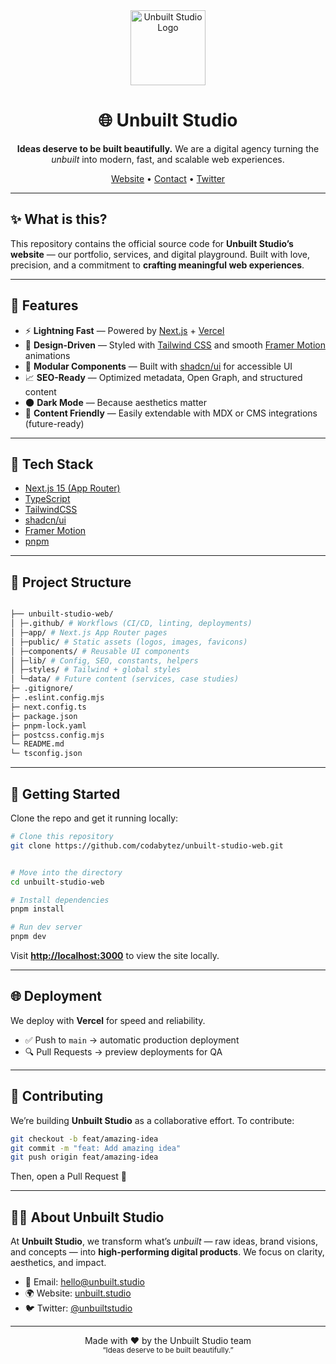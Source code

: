<div align="center">
  <img src="assets/unbuilt-logo.svg" alt="Unbuilt Studio Logo" width="120" />

# 🌐 Unbuilt Studio

**Ideas deserve to be built beautifully.**
We are a digital agency turning the _unbuilt_ into modern, fast, and scalable web experiences.

[Website](https://unbuilt.studio) • [Contact](mailto:hello@unbuilt.studio) • [Twitter](https://twitter.com/unbuiltstudio)

</div>

---

## ✨ What is this?

This repository contains the official source code for **Unbuilt Studio’s website** — our portfolio, services, and digital playground.
Built with love, precision, and a commitment to **crafting meaningful web experiences**.

---

## 🚀 Features

- ⚡ **Lightning Fast** — Powered by [Next.js](https://nextjs.org/) + [Vercel](https://vercel.com)
- 🎨 **Design-Driven** — Styled with [Tailwind CSS](https://tailwindcss.com/) and smooth [Framer Motion](https://www.framer.com/motion/) animations
- 🧩 **Modular Components** — Built with [shadcn/ui](https://ui.shadcn.com/) for accessible UI
- 📈 **SEO-Ready** — Optimized metadata, Open Graph, and structured content
- 🌑 **Dark Mode** — Because aesthetics matter
- 📝 **Content Friendly** — Easily extendable with MDX or CMS integrations (future-ready)

---

## 🔧 Tech Stack

- [Next.js 15 (App Router)](https://nextjs.org/)
- [TypeScript](https://www.typescriptlang.org/)
- [TailwindCSS](https://tailwindcss.com/)
- [shadcn/ui](https://ui.shadcn.com/)
- [Framer Motion](https://www.framer.com/motion/)
- [pnpm](https://pnpm.io/)

---

## 📂 Project Structure

```bash

├── unbuilt-studio-web/
│ ├─.github/ # Workflows (CI/CD, linting, deployments)
│ ├─app/ # Next.js App Router pages
│ ├─public/ # Static assets (logos, images, favicons)
│ ├─components/ # Reusable UI components
│ ├─lib/ # Config, SEO, constants, helpers
│ ├─styles/ # Tailwind + global styles
│ └─data/ # Future content (services, case studies)
├─ .gitignore/
├─ .eslint.config.mjs
├─ next.config.ts
├─ package.json
├─ pnpm-lock.yaml
├─ postcss.config.mjs
└─ README.md
└─ tsconfig.json

```

---

## 🏁 Getting Started

Clone the repo and get it running locally:

```bash
# Clone this repository
git clone https://github.com/codabytez/unbuilt-studio-web.git


# Move into the directory
cd unbuilt-studio-web

# Install dependencies
pnpm install

# Run dev server
pnpm dev
```

Visit **[http://localhost:3000](http://localhost:3000)** to view the site locally.

---

## 🌐 Deployment

We deploy with **Vercel** for speed and reliability.

- ✅ Push to `main` → automatic production deployment
- 🔍 Pull Requests → preview deployments for QA

---

## 🤝 Contributing

We’re building **Unbuilt Studio** as a collaborative effort.
To contribute:

```bash
git checkout -b feat/amazing-idea
git commit -m "feat: Add amazing idea"
git push origin feat/amazing-idea
```

Then, open a Pull Request 🚀

---

## 🧑‍🎨 About Unbuilt Studio

At **Unbuilt Studio**, we transform what’s _unbuilt_ — raw ideas, brand visions, and concepts — into **high-performing digital products**.
We focus on clarity, aesthetics, and impact.

- 📩 Email: [hello@unbuilt.studio](mailto:hello@unbuilt.studio)
- 🌍 Website: [unbuilt.studio](https://unbuilt.studio)
- 🐦 Twitter: [@unbuiltstudio](https://twitter.com/unbuiltstudio)

---

<div align="center">
  Made with ❤️ by the Unbuilt Studio team
  <br />
  <sub>“Ideas deserve to be built beautifully.”</sub>
</div>
